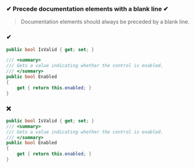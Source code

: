 ### ✔ Precede documentation elements with a blank line ✔

> Documentation elements should always be preceded by a blank line.  

### ✔
``` csharp
public bool IsValid { get; set; }

/// <summary>
/// Gets a value indicating whether the control is enabled.
/// </summary>
public bool Enabled
{
    get { return this.enabled; }
}
```

### ❌ 
``` csharp
public bool IsValid { get; set; }
/// <summary>
/// Gets a value indicating whether the control is enabled.
/// </summary>
public bool Enabled
{
    get { return this.enabled; }
}
```
